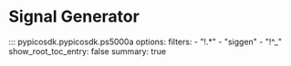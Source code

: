 # Signal Generator
<!-- Copyright (C) 2025-2025 Pico Technology Ltd. See LICENSE file for terms. -->

::: pypicosdk.pypicosdk.ps5000a
    options:
        filters:
        - "!.*"
        - "siggen"
        - "!^_"
        show_root_toc_entry: false
        summary: true